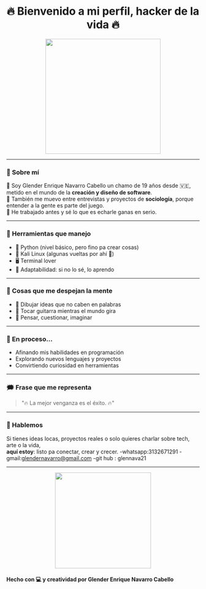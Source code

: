 <h1 align="center">🔥 Bienvenido a mi perfil, hacker de la vida 🔥</h1>

<p align="center">
  <img src="https://media.giphy.com/media/3o7btPCcdNniyf0ArS/giphy.gif" width="300" />
</p>

---

### 🧠 Sobre mí

👋 Soy Glender  Enrique Navarro Cabello un chamo de 19 años desde 🇻🇪, metido en el mundo de la **creación y diseño de software**.  
🎤 También me muevo entre entrevistas y proyectos de **sociología**, porque entender a la gente es parte del juego.  
💼 He trabajado antes y sé lo que es echarle ganas en serio.

---

### 🧰 Herramientas que manejo

- 🐍 Python (nivel básico, pero fino pa crear cosas)
- 🐧 Kali Linux (algunas vueltas por ahí 👀)
- 🖥️ Terminal lover
- 🔧 Adaptabilidad: si no lo sé, lo aprendo

---

### 🎸 Cosas que me despejan la mente

- 🎨 Dibujar ideas que no caben en palabras
- 🎸 Tocar guitarra mientras el mundo gira
- 📜 Pensar, cuestionar, imaginar

---

### 🚀 En proceso...

- Afinando mis habilidades en programación  
- Explorando nuevos lenguajes y proyectos  
- Convirtiendo curiosidad en herramientas

---

### 🗯️ Frase que me representa

> "🔥 La mejor venganza es el éxito. 🔥"

---

### 📡 Hablemos

Si tienes ideas locas, proyectos reales o solo quieres charlar sobre tech, arte o la vida,  
**aquí estoy**: listo pa conectar, crear y crecer.
-whatsapp:3132671291
-gmail:glendernavarro@gmail.com
-git hub : glennava21

---

<p align="center">
  <img src="https://media.giphy.com/media/WFZvB7VIXBgiz3oDXE/giphy.gif" width="250" />
</p>

#### **Hecho con 💻 y creatividad por Glender  Enrique Navarro Cabello** 
